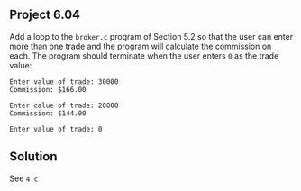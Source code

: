 ## Project 6.04

Add a loop to the `broker.c` program of Section 5.2 so that the user can enter more than one trade and the program will calculate the commission on each. The program should terminate when the user enters `0` as the trade value:

```
Enter value of trade: 30000
Commission: $166.00

Enter calue of trade: 20000
Commission: $144.00

Enter value of trade: 0
```

## Solution

See `4.c`